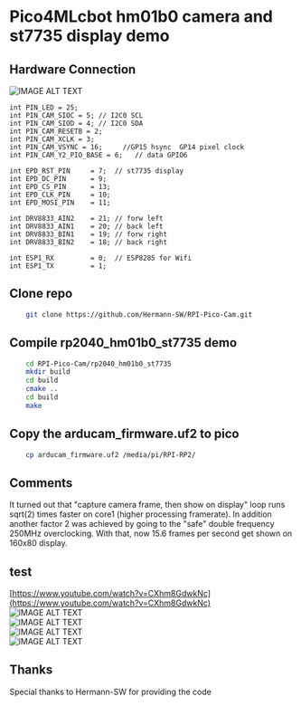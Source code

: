 # Pico4MLcbot hm01b0 camera and st7735 display demo 


## Hardware Connection
![IMAGE ALT TEXT](photos/Pico4MLcbot.15pc.jpg)
```
int PIN_LED = 25;
int PIN_CAM_SIOC = 5; // I2C0 SCL
int PIN_CAM_SIOD = 4; // I2C0 SDA
int PIN_CAM_RESETB = 2;
int PIN_CAM_XCLK = 3;
int PIN_CAM_VSYNC = 16;     //GP15 hsync  GP14 pixel clock     
int PIN_CAM_Y2_PIO_BASE = 6;   // data GPIO6

int EPD_RST_PIN     = 7;  // st7735 display
int EPD_DC_PIN      = 9;
int EPD_CS_PIN      = 13;
int EPD_CLK_PIN     = 10;
int EPD_MOSI_PIN    = 11;

int DRV8833_AIN2    = 21; // forw left
int DRV8833_AIN1    = 20; // back left
int DRV8833_BIN1    = 19; // forw right
int DRV8833_BIN2    = 18; // back right

int ESP1_RX         = 0;  // ESP8285 for Wifi
int ESP1_TX         = 1;
```

## Clone repo 
```bash
    git clone https://github.com/Hermann-SW/RPI-Pico-Cam.git
```
## Compile rp2040_hm01b0_st7735 demo
```bash
    cd RPI-Pico-Cam/rp2040_hm01b0_st7735
    mkdir build
    cd build
    cmake ..
    cd build 
    make 
```
## Copy the arducam_firmware.uf2 to pico
```bash
    cp arducam_firmware.uf2 /media/pi/RPI-RP2/
```

## Comments

It turned out that "capture camera frame, then show on display" loop runs sqrt(2) times faster on core1 (higher processing framerate). In addition another factor 2 was achieved by going to the "safe" double frequency 250MHz overclocking. With that, now 15.6 frames per second get shown on 160x80 display.

## test
[https://www.youtube.com/watch?v=CXhm8GdwkNc](https://www.youtube.com/watch?v=CXhm8GdwkNc)  
![IMAGE ALT TEXT](photos/Pico4ML-BLE.anim.gif)  
![IMAGE ALT TEXT](photos/20211207_202449.part.50pc.jpg)  
![IMAGE ALT TEXT](photos/20211207_220948.part.25pc.jpg)  
![IMAGE ALT TEXT](photos/20211124_204656.part.20pc.jpg)

## Thanks
 Special thanks to Hermann-SW for providing the code
